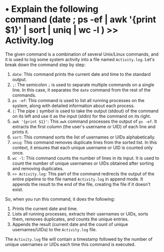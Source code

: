 # • Explain the following command (date ; ps -ef | awk '{print $1}' | sort | uniq | wc -l ) >> Activity.log

The given command is a combination of several Unix/Linux commands, and it is used to log some system activity into a file named `Activity.log`. Let's break down the command step by step:

1. `date`: This command prints the current date and time to the standard output.
2. `;`: The semicolon `;` is used to separate multiple commands on a single line. In this case, it separates the `date` command from the rest of the commands.
3. `ps -ef`: This command is used to list all running processes on the system, along with detailed information about each process.
4. `|`: The pipe `|` symbol is used to take the output (stdout) of the command on its left and use it as the input (stdin) for the command on its right.
5. `awk '{print $1}'`: This `awk` command processes the output of `ps -ef`. It extracts the first column (the user's username or UID) of each line and prints it.
6. `sort`: This command sorts the list of usernames or UIDs alphabetically.
7. `uniq`: This command removes duplicate lines from the sorted list. In this context, it ensures that each unique username or UID is counted only once.
8. `wc -l`: This command counts the number of lines in its input. It is used to count the number of unique usernames or UIDs obtained after sorting and removing duplicates.
9. `>> Activity.log`: This part of the command redirects the output of the entire pipeline to the file named `Activity.log` in append mode. It appends the result to the end of the file, creating the file if it doesn't exist.

So, when you run this command, it does the following:

1. Prints the current date and time.
2. Lists all running processes, extracts their usernames or UIDs, sorts them, removes duplicates, and counts the unique entries.
3. Appends the result (current date and the count of unique usernames/UIDs) to the `Activity.log` file.

The `Activity.log` file will contain a timestamp followed by the number of unique usernames or UIDs each time this command is executed.